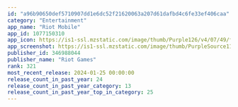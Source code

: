 ```yaml
---
id: "a96b90650def5710907dd1e6dc52f21620063a207d61dafbd4c6fe33ef406caa"
category: "Entertainment"
app_name: "Riot Mobile"
app_id: 1077150310
app_icon: https://is1-ssl.mzstatic.com/image/thumb/Purple126/v4/07/49/fb/0749fb31-cc51-79ea-68f9-d130fd4c6594/Prod_AppIcon-0-1x_U007emarketing-0-10-0-sRGB-85-220.png/1024x1024bb.png
app_screenshot: https://is1-ssl.mzstatic.com/image/thumb/PurpleSource112/v4/b5/bc/2b/b5bc2bfe-1299-217e-c378-68feea977d58/3c064473-ad61-4d59-9cf1-4be6dbe2a7a3_App_Store_Screen_shot_6_6.5.jpg/2778x1284bb.png
publisher_id: 346988044
publisher_name: "Riot Games"
rank: 321
most_recent_release: 2024-01-25 00:00:00
release_count_in_past_year: 24
release_count_in_past_year_category: 13
release_count_in_past_year_top_in_category: 25
---
```

